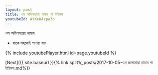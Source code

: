 ```yaml
---
layout: post
title: ওম অভিগম্যায়া নামায গা টাইমস
youtubeId: AtXeWAzpa3o
---
```

 
 
 ওম অভিগম্যায়া নামায  
 
 -  যাকে সহজেই পাওয়া যায় 
 
  
 
  
 
 
 
 
 
 


{% include youtubePlayer.html id=page.youtubeId %}
 
[Next]({{ site.baseurl }}{% link  split1/_posts/2017-10-05-ওম জাঙ্গামায়া নামায গা টাইমস.md%})
 
